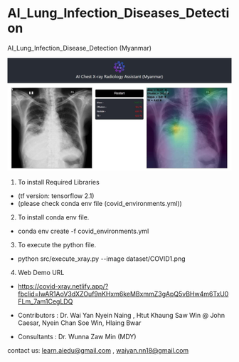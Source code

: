# AI_Lung_Infection_Diseases_Detection
 AI_Lung_Infection_Disease_Detection (Myanmar)
 
 ![](images/sample_image.jpg)
 
 1) To install Required Libraries

- (tf version: tensorflow 2.1)
- (please check conda env file (covid_environments.yml))
  
2) To install conda env file.

- conda env create -f covid_environments.yml

3) To execute the python file.

- python src/execute_xray.py --image dataset/COVID1.png

4) Web Demo URL

- https://covid-xray.netlify.app/?fbclid=IwAR1AoV3dXZOuf9nKHxm6keMBxmmZ3gApQ5vBHw4m6TxU0FLm_7am1CegLDQ 

* Contributors :
Dr. Wai Yan Nyein Naing ,
Htut Khaung Saw Win @ John Caesar,
Nyein Chan Soe Win,
Hlaing Bwar

* Consultants :
Dr. Wunna Zaw Min (MDY)

contact us:
learn.aiedu@gmail.com ,
waiyan.nn18@gmail.com

